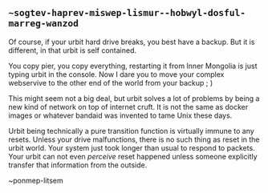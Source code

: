 ## `~sogtev-haprev-miswep-lismur--hobwyl-dosful-marreg-wanzod`
Of course, if your urbit hard drive breaks, you best have a backup. But it is different, in that urbit is self contained.

You copy pier, you copy everything, restarting it from Inner Mongolia is just typing urbit in the console. Now I dare you to move your complex webservive to the other end of the world from your backup ; )

This might seem not a big deal, but urbit solves a lot of problems by being a new kind of network on top of internet cruft. It is not the same as docker images or whatever bandaid was invented to tame Unix these days.

Urbit being technically a pure transition function is virtually immune to any resets. Unless your drive malfunctions, there is no such thing as reset in the urbit world. Your system just took longer than usual to respond to packets. Your urbit can not even *perceive* reset happened unless someone explicitly transfer that information from the outside.

~ponmep-litsem